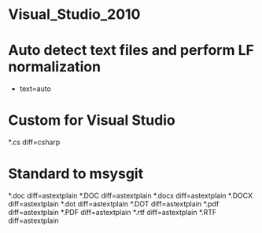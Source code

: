 # Visual_Studio_2010
# Auto detect text files and perform LF normalization
* text=auto

# Custom for Visual Studio
*.cs     diff=csharp

# Standard to msysgit
*.doc	 diff=astextplain
*.DOC	 diff=astextplain
*.docx diff=astextplain
*.DOCX diff=astextplain
*.dot  diff=astextplain
*.DOT  diff=astextplain
*.pdf  diff=astextplain
*.PDF	 diff=astextplain
*.rtf	 diff=astextplain
*.RTF	 diff=astextplain
